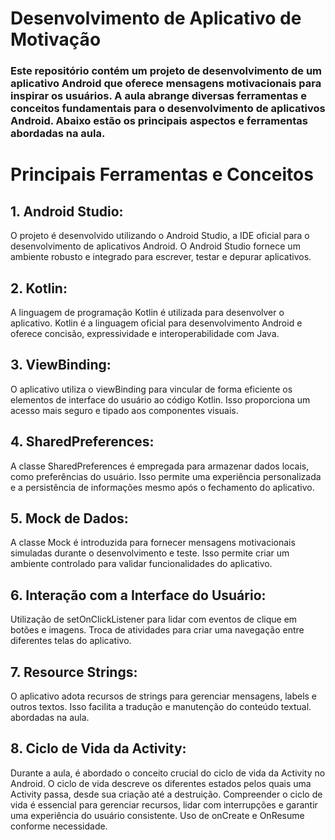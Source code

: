 # Desenvolvimento de Aplicativo de Motivação
### Este repositório contém um projeto de desenvolvimento de um aplicativo Android que oferece mensagens motivacionais para inspirar os usuários. A aula abrange diversas ferramentas e conceitos fundamentais para o desenvolvimento de aplicativos Android. Abaixo estão os principais aspectos e ferramentas abordadas na aula.

# Principais Ferramentas e Conceitos
## 1. Android Studio:
O projeto é desenvolvido utilizando o Android Studio, a IDE oficial para o desenvolvimento de aplicativos Android. O Android Studio fornece um ambiente robusto e integrado para escrever, testar e depurar aplicativos.
## 2. Kotlin:
A linguagem de programação Kotlin é utilizada para desenvolver o aplicativo. Kotlin é a linguagem oficial para desenvolvimento Android e oferece concisão, expressividade e interoperabilidade com Java.
## 3. ViewBinding:
O aplicativo utiliza o viewBinding para vincular de forma eficiente os elementos de interface do usuário ao código Kotlin. Isso proporciona um acesso mais seguro e tipado aos componentes visuais.
## 4. SharedPreferences:
A classe SharedPreferences é empregada para armazenar dados locais, como preferências do usuário. Isso permite uma experiência personalizada e a persistência de informações mesmo após o fechamento do aplicativo.
## 5. Mock de Dados:
A classe Mock é introduzida para fornecer mensagens motivacionais simuladas durante o desenvolvimento e teste. Isso permite criar um ambiente controlado para validar funcionalidades do aplicativo.
## 6. Interação com a Interface do Usuário:
Utilização de setOnClickListener para lidar com eventos de clique em botões e imagens.
Troca de atividades para criar uma navegação entre diferentes telas do aplicativo.
## 7. Resource Strings:
O aplicativo adota recursos de strings para gerenciar mensagens, labels e outros textos. Isso facilita a tradução e manutenção do conteúdo textual.
abordadas na aula.
## 8. Ciclo de Vida da Activity:
Durante a aula, é abordado o conceito crucial do ciclo de vida da Activity no Android. O ciclo de vida descreve os diferentes estados pelos quais uma Activity passa, desde sua criação até a destruição. Compreender o ciclo de vida é essencial para gerenciar recursos, lidar com interrupções e garantir uma experiência do usuário consistente. 
Uso de onCreate e OnResume conforme necessidade.
